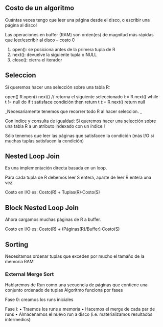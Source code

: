 ## Costo de un algoritmo

Cuántas veces tengo que leer una página desde el disco, o
escribir una página al disco!

Las operaciones en buffer (RAM) son orden(es) de magnitud
más rápidas que leer/escribir al disco – costo 0

1. open(): se posiciona antes de la primera tupla de R
2. next(): devuelve la siguiente tupla o NULL
3. close(): cierra el iterador

## Seleccion

Si queremos hacer una selección sobre una tabla R:

open()
  R.open()
next() // retorna el siguiente seleccionado
  t:= R.next()
  while t != null do
    if t satisface condición then
      return t
    t:= R.next()
  return null

_Necesariamente tenemos que recorrer todo R al hacer seleccion. _

Con indice y consulta de igualdad: Si queremos hacer una selección sobre una tabla R a un
atributo indexado con un índice I

Sólo tenemos que leer las páginas que satisfacen la
condición (más I/O si muchas tuplas satisfacen la
condición)

## Nested Loop Join

Es una implementación directa basada en un loop.

Para cada tupla de R debemos leer S entera, aparte de leer
R entera una vez.

Costo en I/O es:
Costo(R) + Tuplas(R)·Costo(S)

## Block Nested Loop Join

Ahora cargamos muchas páginas de R a buffer.

Costo en I/O es:
Costo(R) + (Páginas(R)/Buffer)·Costo(S)

## Sorting

Necesitamos ordenar tuplas que exceden por mucho el
tamaño de la memoria RAM

### External Merge Sort

Hablaremos de Run como una secuencia de páginas que
contiene una conjunto ordenado de tuplas
Algoritmo funciona por fases

Fase 0: creamos los runs iniciales

Fase i:
• Traemos los runs a memoria
• Hacemos el merge de cada par de runs
• Almacenamos el nuevo run a disco (i.e. materializamos
resultados intermedios)

